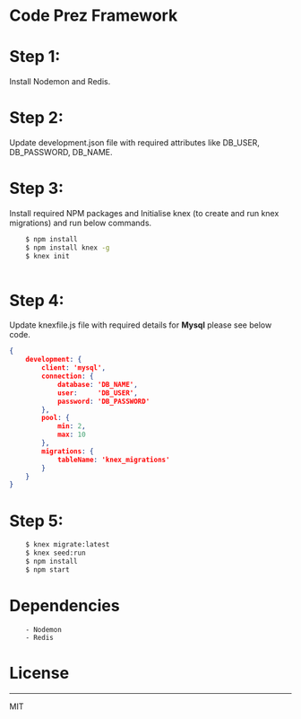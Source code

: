 # Code Prez Framework


# Step 1:

Install Nodemon and Redis.

# Step 2:

Update development.json file with required attributes like DB_USER, DB_PASSWORD, DB_NAME.
  
# Step 3:

Install required NPM packages and Initialise knex (to create and run knex migrations) and run below commands.

```sh
	$ npm install
    $ npm install knex -g
    $ knex init
   
```
# Step 4:

Update knexfile.js file with required details for **Mysql** please see below code.

```json
{
	development: {
	    client: 'mysql',
	    connection: {
	        database: 'DB_NAME',
	        user:     'DB_USER',
	        password: 'DB_PASSWORD'
	    },
	    pool: {
	        min: 2,
	        max: 10
	    },
	    migrations: {
	        tableName: 'knex_migrations'
	    }
	}    
}
```

# Step 5:

```sh
	$ knex migrate:latest
    $ knex seed:run
    $ npm install
    $ npm start
```
# Dependencies
	    - Nodemon
    	- Redis

# License
---
MIT